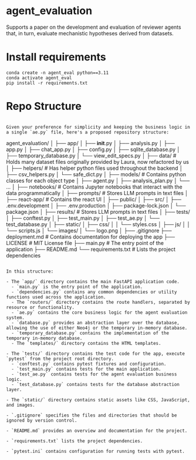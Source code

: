 # agent_evaluation
Supports a paper on the development and evaluation of reviewer agents that, in turn, evaluate mechanistic hypotheses derived from datasets.

# Install requirements 

```
conda create -n agent_eval python==3.11
conda activate agent_eval
pip install -r requirements.txt
```

# Repo Structure
```

Given your preference for simplicity and keeping the business logic in a single `ae.py` file, here's a proposed repository structure:

```
agent_evaluation/
│
├── app/
│   ├── __init__.py
│   ├── analysis.py
│   ├── app.py
│   ├── chat_app.py
│   ├── config.py
│   ├── sqlite_database.py
│   ├── temporary_database.py
│   └── view_edit_specs.py
│
├── data/               # Holds many dataset files originally provided by Laura, now refactored by us
│
├── helpers/            # Has helper python files used throughout the backend
│   ├── csv_helpers.py
│   └── safe_dict.py
│
├── models/             # Contains python classes for each object type
│   ├── agent.py
│   ├── analysis_plan.py
│   └── ...
│
├── notebooks/          # Contains Jupyter notebooks that interact with the data programmatically
│
├── prompts/            # Stores LLM prompts in text files
│
├── react-app/          # Contains the react UI
│   ├── public/
│   ├── src/
│   ├── .env.development
│   ├── .env.production
│   ├── package-lock.json
│   └── package.json
│
├── results/            # Stores LLM prompts in text files
│
├── tests/
│   ├── conftest.py
│   ├── test_main.py
│   ├── test_ae.py
│   └── test_database.py
│
├── static/
│   ├── css/
│   │   └── styles.css
│   ├── js/
│   │   └── scripts.js
│   └── images/
│       └── logo.png
│
├── .gitignore 
├── deployment.md      # Contains documentation for deploying the app
├── LICENSE            # MIT License file
├── main.py            # The entry point of the application
├── README.md
└── requirements.txt   # Lists the project dependencies
```

In this structure:

- The `app/` directory contains the main FastAPI application code.
  - `main.py` is the entry point of the application.
  - `dependencies.py` contains any common dependencies or utility functions used across the application.
  - The `routers/` directory contains the route handlers, separated by resource or functionality.
  - `ae.py` contains the core business logic for the agent evaluation system.
  - `database.py` provides an abstraction layer over the database, allowing the use of either Neo4j or the temporary in-memory database.
  - `temporary_database.py` contains the implementation of the temporary in-memory database.
  - The `templates/` directory contains the HTML templates.

- The `tests/` directory contains the test code for the app, execute `pytest` from the project root directory.
  - `conftest.py` contains pytest fixtures and configuration.
  - `test_main.py` contains tests for the main application.
  - `test_ae.py` contains tests for the agent evaluation business logic.
  - `test_database.py` contains tests for the database abstraction layer.

- The `static/` directory contains static assets like CSS, JavaScript, and images.

- `.gitignore` specifies the files and directories that should be ignored by version control.

- `README.md` provides an overview and documentation for the project.

- `requirements.txt` lists the project dependencies.

- `pytest.ini` contains configuration for running tests with pytest.

